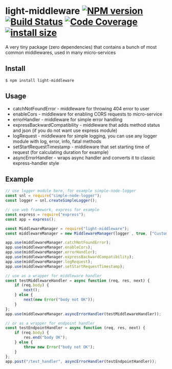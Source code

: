# light-middleware [![NPM version](https://badge.fury.io/js/light-middleware.svg)](https://badge.fury.io/js/light-middleware) [![Build Status](https://travis-ci.com/v-electrolux/light-middleware.svg?branch=master)](https://travis-ci.com/v-electrolux/light-middleware) [![Code Coverage](https://badgen.now.sh/codecov/c/github/v-electrolux/light-middleware)](https://badgen.now.sh/codecov/c/github/v-electrolux/light-middleware) [![install size](https://packagephobia.com/badge?p=light-middleware)](https://packagephobia.com/result?p=light-middleware)

A very tiny package (zero dependencies) that contains a bunch of most common middlewares, used in many micro-services

## Install

```shell script
$ npm install light-middleware
```

## Usage

- catchNotFoundError - middleware for throwing 404 error to user
- enableCors - middleware for enabling CORS requests to micro-service
- errorHandler - middleware for simple error handling
- expressBackwardCompatibility - middleware that adds method status and json (if you do not want use express module)
- logRequest - middleware for simple logging, you can use any logger module with log, error, info, fatal methods
- setStartRequestTimestamp - middleware that set starting time of request (for calculating duration for example)
- asyncErrorHandler - wraps async handler and converts it to classic express-handler style

## Example

```javascript
// use logger module here, for example simple-node-logger
const snl = require("simple-node-logger");
const logger = snl.createSimpleLogger();

// use web framework, express for example
const express = require("express"); 
const app = express();

const MiddlewareManager = require("light-middleware");
const middlewareManager = new MiddlewareManager(logger , true, ["Custom-Cors-Header1", "Custom-Cors-Header2"]);

app.use(middlewareManager.catchNotFoundError);
app.use(middlewareManager.enableCors);
app.use(middlewareManager.errorHandler);
app.use(middlewareManager.expressBackwardCompatibility);
app.use(middlewareManager.logRequest);
app.use(middlewareManager.setStartRequestTimestamp);

// use as a wrapper for middleware handler
const testMiddlewareHandler = async function (req, res, next) {
    if (req.body) {
        next();
    } else {
        next(new Error("body not OK"));
    }
};
app.use(middlewareManager.asyncErrorHandler(testMiddlewareHandler));

// or as a wrapper for endpoint handler
const testEndpointHandler = async function (req, res, next) {
    if (req.body) {
        res.end("body OK");
    } else {
        throw new Error("body not OK");
    }
};
app.post("/test_handler", asyncErrorHandler(testEndpointHandler));
```
